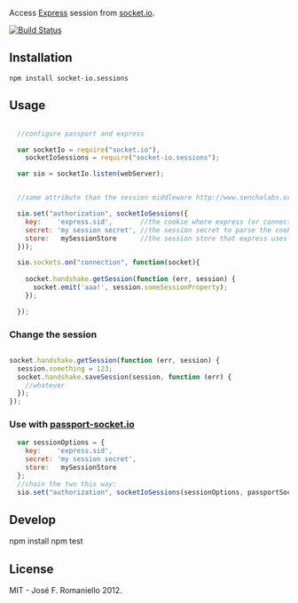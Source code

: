 Access [Express](http://expressjs.com/) session from [socket.io](http://socket.io).

[![Build Status](https://travis-ci.org/jfromaniello/socket-io.sessions.png)](https://travis-ci.org/jfromaniello/socket-io.sessions)

## Installation

```
npm install socket-io.sessions
```

## Usage 


```javascript

  //configure passport and express

  var socketIo = require("socket.io"),
    socketIoSessions = require("socket-io.sessions");

  var sio = socketIo.listen(webServer);


  //same attribute than the session middleware http://www.senchalabs.org/connect/middleware-session.html

  sio.set("authorization", socketIoSessions({
    key:    'express.sid',       //the cookie where express (or connect) stores its session id.
    secret: 'my session secret', //the session secret to parse the cookie
    store:   mySessionStore      //the session store that express uses
  }));

  sio.sockets.on("connection", function(socket){
    
    socket.handshake.getSession(function (err, session) {
      socket.emit('aaa!', session.someSessionProperty);
    });

  });

```

### Change the session

~~~javascript

socket.handshake.getSession(function (err, session) {
  session.something = 123;
  socket.handshake.saveSession(session, function (err) {
    //whatever
  });
});

~~~


### Use with [passport-socket.io](https://github.com/jfromaniello/passport.socketio)

~~~javascript
  var sessionOptions = {
    key:    'express.sid',      
    secret: 'my session secret',
    store:   mySessionStore     
  };
  //chain the two this way:
  sio.set("authorization", socketIoSessions(sessionOptions, passportSocketIo.authorize(sessionOptions)));
~~~

## Develop

  npm install
  npm test


## License

MIT - José F. Romaniello 2012.
